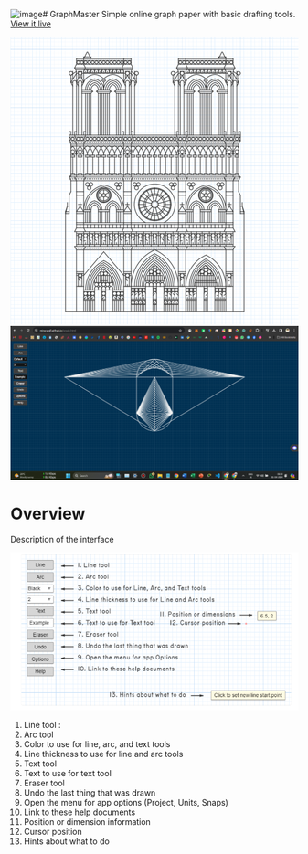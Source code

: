 ![image](https://github.com/miracurall/miracurall.github.io/assets/149778741/8885b87e-b5b9-4e1b-ad30-c49a6ecbc335)# GraphMaster
Simple online graph paper with basic drafting tools. [View it live](https://miracurall.github.io/)

![screenshot](png/hero.png)
![screenshot](png/Screenshot.png)

# Overview
Description of the interface

![screenshot](png/TScreenshot.png)


1. Line tool : 
2. Arc tool
3. Color to use for line, arc, and text tools
4. Line thickness to use for line and arc tools
5. Text tool
6. Text to use for text tool
7. Eraser tool
8. Undo the last thing that was drawn
9. Open the menu for app options (Project, Units, Snaps)
10. Link to these help documents
11. Position or dimension information
12. Cursor position
13. Hints about what to do
